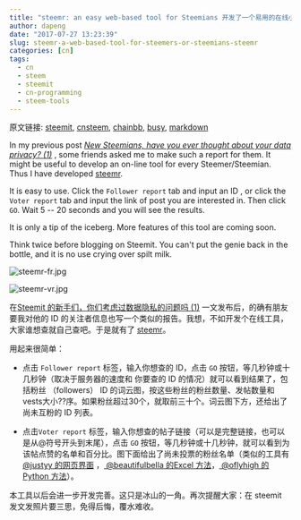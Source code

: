 ```yaml
---
title: "steemr: an easy web-based tool for Steemians 开发了一个易用的在线小工具 steemr"
author: dapeng
date: "2017-07-27 13:23:39"
slug: steemr-a-web-based-tool-for-steemers-or-steemians-steemr
categories: [cn]
tags: 
  - cn
  - steem
  - steemit
  - cn-programming
  - steem-tools
---
```


原文链接: [steemit](https://steemit.com/cn/@dapeng/steemr-a-web-based-tool-for-steemers-or-steemians-steemr), [cnsteem](https://cnsteem.com/cn/@dapeng/steemr-a-web-based-tool-for-steemers-or-steemians-steemr), [chainbb](https://chainbb.com/cn/@dapeng/steemr-a-web-based-tool-for-steemers-or-steemians-steemr), [busy](https://busy.org/cn/@dapeng/steemr-a-web-based-tool-for-steemers-or-steemians-steemr), [markdown](https://raw.githubusercontent.com/pzhaonet/steem_mirror/master/content/post/steemr-a-web-based-tool-for-steemers-or-steemians-steemr.md)

In my previous post [*New Steemians, have you ever thought about your data privacy? (1)*](https://steemit.com/steemit/@dapeng/new-steemians-have-you-have-thought-about-your-data-privacy) , some friends asked me to make such a report for them. It might be useful to develop an on-line tool for every Steemer/Steemian. Thus I have developed [steemr](http://steemr.org).


It is easy to use. Click the `Follower report`  tab and input an ID , or click the `Voter report`  tab and input the link of post you are interested in. Then click `GO`. Wait 5 -- 20 seconds and you will see the results.


It is only a tip of the iceberg. More features of this tool are coming soon. 


Think twice before blogging on Steemit. You can't put the genie back in the bottle,  and  it is no use crying over spilt milk.


![steemr-fr.jpg](https://steemitimages.com/DQmcdcBY7j8ntos4qcu1HVsUYTd2WgCPH8SfwHTnDqdJG4J/steemr-fr.jpg)


![steemr-vr.jpg](https://steemitimages.com/DQmS9hzu1w1wkqeruLwxR1X2FUtekL6mHdUxJvmBkrhFiDZ/steemr-vr.jpg)


在[Steemit 的新手们，你们考虑过数据隐私的问题吗 (1)](https://steemit.com/steemit/@dapeng/new-steemians-have-you-have-thought-about-your-data-privacy) 一文发布后，的确有朋友要我对他的 ID 的关注者信息也写一个类似的报告。我想，不如开发个在线工具，大家谁想查就自己查吧。于是就有了 [steemr](https://pzhao.shinyapps.io/steemr/)。


用起来很简单：


- 点击 `Follower report` 标签，输入你想查的 ID，点击 `GO` 按钮，等几秒钟或十几秒钟（取决于服务器的速度和 你要查的 ID 的情况）就可以看到结果了，包括粉丝 （followers） ID 的词云图，按这些粉丝的粉丝数量、发帖数量和vests大小??序。如果粉丝超过30个，就取前三十个。词云图下方，还给出了尚未互粉的 ID 列表。

-  点击`Voter report`  标签，输入你想查的帖子链接（可以是完整链接，也可以是从@符号开头到末尾），点击 `GO` 按钮，等几秒钟或十几秒钟，就可以看到为该帖点赞的名单和百分比。图下面给出了尚未投票的粉丝名单（类似的工具有 [ @justyy 的网页界面](https://helloacm.com/tools/steemit/who-has-not-voted/ ) ，[ @beautifulbella 的Excel 方法](https://steemit.com/cn/@beautifulbella/use-excel-to-find-your-friends-who-does-not-upvote-you-excel)，[ @oflyhigh 的Python 方法](https://steemit.com/cn/@oflyhigh/voter-list)）。


本工具以后会进一步开发完善。这只是冰山的一角。再次提醒大家：在 steemit 发文发照片要三思，免得后悔，覆水难收。
